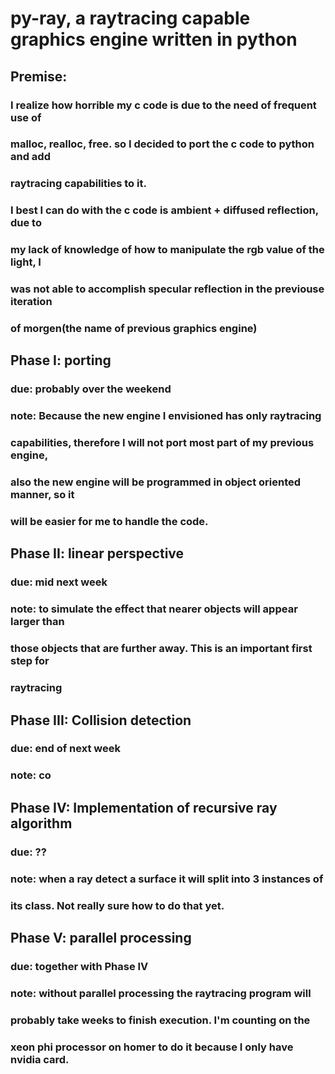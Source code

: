 # py-ray, a raytracing capable graphics engine written in python
## Premise:
### I realize how horrible my c code is due to the need of frequent use of
### malloc, realloc, free. so I decided to port the c code to python and add
### raytracing capabilities to it. 
### I best I can do with the c code is ambient + diffused reflection, due to
### my lack of knowledge of how to manipulate the rgb value of the light, I
### was not able to accomplish specular reflection in the previouse iteration
### of morgen(the name of previous graphics engine)
## Phase I: porting
### due: probably over the weekend
### note: Because the new engine I envisioned has only raytracing
### capabilities, therefore I will not port most part of my previous engine,
### also the new engine will be programmed in object oriented manner, so it
### will be easier for me to handle the code.
## Phase II: linear perspective
### due: mid next week
### note: to simulate the effect that nearer objects will appear larger than
### those objects that are further away. This is an important first step for
### raytracing
## Phase III: Collision detection
### due: end of next week
### note: co
## Phase IV: Implementation of recursive ray algorithm
### due: ??
### note: when a ray detect a surface it will split into 3 instances of
### its class. Not really sure how to do that yet.
## Phase V: parallel processing
### due: together with Phase IV
### note: without parallel processing the raytracing program will 
### probably take weeks to finish execution. I'm counting on the
### xeon phi processor on homer to do it because I only have nvidia card.
